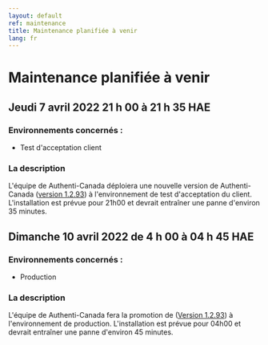 ```yaml
---
layout: default
ref: maintenance
title: Maintenance planifiée à venir
lang: fr
---
```

# Maintenance planifiée à venir

## Jeudi 7 avril 2022 21 h 00 à 21 h 35 HAE
### Environnements concernés :

* Test d'acceptation client

### La description

L'équipe de Authenti-Canada déploiera une nouvelle version de Authenti-Canada
 ([version
1.2.93](https://github.com/sign-in-canada/Acceptance-Platform/releases/tag/v1.2.93))
à l'environnement de test d'acceptation du client. L'installation est prévue
pour 21h00 et devrait entraîner une panne d'environ 35 minutes.

## Dimanche 10 avril 2022 de 4 h 00 à 04 h 45 HAE

### Environnements concernés :

* Production

### La description

L'équipe de Authenti-Canada fera la promotion de ([Version
1.2.93](https://github.com/sign-in-canada/Acceptance-Platform/releases/tag/v1.2.93))
à l'environnement de production. L'installation est prévue pour 04h00
et devrait entraîner une panne d'environ 45 minutes.
